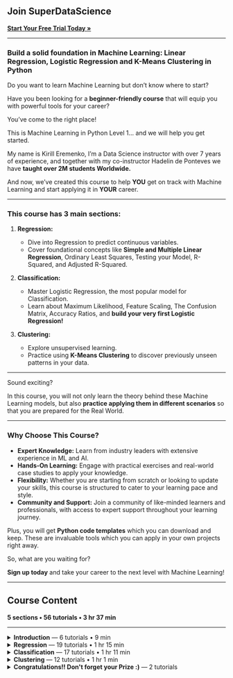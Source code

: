## Join SuperDataScience

[**Start Your Free Trial Today &raquo;**](https://community.superdatascience.com/checkout/standard-subscription)

---

### **Build a solid foundation in Machine Learning: Linear Regression, Logistic Regression and K-Means Clustering in Python**

Do you want to learn Machine Learning but don’t know where to start?

Have you been looking for a **beginner-friendly course** that will equip you with powerful tools for your career?

You’ve come to the right place!

This is Machine Learning in Python Level 1... and we will help you get started.

My name is Kirill Eremenko, I’m a Data Science instructor with over 7 years of experience, and together with my co-instructor Hadelin de Ponteves we have **taught over 2M students Worldwide.**

And now, we’ve created this course to help **YOU** get on track with Machine Learning and start applying it in **YOUR** career.

---

### **This course has 3 main sections:**

1. **Regression:**
   - Dive into Regression to predict continuous variables.
   - Cover foundational concepts like **Simple and Multiple Linear Regression**, Ordinary Least Squares, Testing your Model, R-Squared, and Adjusted R-Squared.

2. **Classification:**
   - Master Logistic Regression, the most popular model for Classification.
   - Learn about Maximum Likelihood, Feature Scaling, The Confusion Matrix, Accuracy Ratios, and **build your very first Logistic Regression!**

3. **Clustering:**
   - Explore unsupervised learning.
   - Practice using **K-Means Clustering** to discover previously unseen patterns in your data.

---

Sound exciting?

In this course, you will not only learn the theory behind these Machine Learning models, but also **practice applying them in different scenarios** so that you are prepared for the Real World.

---

### **Why Choose This Course?**

- **Expert Knowledge:** Learn from industry leaders with extensive experience in ML and AI.
- **Hands-On Learning:** Engage with practical exercises and real-world case studies to apply your knowledge.
- **Flexibility:** Whether you are starting from scratch or looking to update your skills, this course is structured to cater to your learning pace and style.
- **Community and Support:** Join a community of like-minded learners and professionals, with access to expert support throughout your learning journey.

Plus, you will get **Python code templates** which you can download and keep. These are invaluable tools which you can apply in your own projects right away.

So, what are you waiting for?

**Sign up today** and take your career to the next level with Machine Learning!

---

## Course Content

**5 sections &bull; 56 tutorials &bull; 3 hr 37 min**

---

<details>
<summary><strong>Introduction</strong> &mdash; 6 tutorials &bull; 9 min</summary>

- [Welcome Challenge!](https://community.superdatascience.com/c/beginner-ml-1/sections/123764/lessons/418790)
- [Welcome to The Machine Learning Series Level 1 (02:39)](https://community.superdatascience.com/c/beginner-ml-1/sections/123764/lessons/418791)
- [The Machine Learning Process (01:31)](https://community.superdatascience.com/c/beginner-ml-1/sections/123764/lessons/418792)
- [Get All the Datasets, Codes and Slides Here](https://community.superdatascience.com/c/beginner-ml-1/sections/123764/lessons/418793)
- [A Walk-through the Course Materials and Google Colab (05:28)](https://community.superdatascience.com/c/beginner-ml-1/sections/123764/lessons/418796)
- [BONUS: Use ChatGPT in Your ML Work](https://community.superdatascience.com/c/beginner-ml-1/sections/123764/lessons/418797)

</details>

<details>
<summary><strong>Regression</strong> &mdash; 19 tutorials &bull; 1 hr 15 min</summary>

- [What is Regression? (02:14)](https://community.superdatascience.com/c/beginner-ml-1/sections/123765/lessons/418798)
- [Simple Linear Regression (02:23)](https://community.superdatascience.com/c/beginner-ml-1/sections/123765/lessons/418799)
- [Ordinary Least Squares (03:17)](https://community.superdatascience.com/c/beginner-ml-1/sections/123765/lessons/418800)
- [Multiple Linear Regression (02:26)](https://community.superdatascience.com/c/beginner-ml-1/sections/123765/lessons/418801)
- [Assumptions of Linear Regression (04:24)](https://community.superdatascience.com/c/beginner-ml-1/sections/123765/lessons/418802)
- [Linear Regression Hands-On - Step 1 (04:55)](https://community.superdatascience.com/c/beginner-ml-1/sections/123765/lessons/418803)
- [Linear Regression Hands-On - Step 2 (06:27)](https://community.superdatascience.com/c/beginner-ml-1/sections/123765/lessons/418804)
- [Linear Regression Hands-On - Step 3 (07:17)](https://community.superdatascience.com/c/beginner-ml-1/sections/123765/lessons/418807)
- [Training Set and Test Set (02:02)](https://community.superdatascience.com/c/beginner-ml-1/sections/123765/lessons/418808)
- [Linear Regression Hands-On - Step 4 (07:02)](https://community.superdatascience.com/c/beginner-ml-1/sections/123765/lessons/418809)
- [Linear Regression Hands-On - Step 5 (04:58)](https://community.superdatascience.com/c/beginner-ml-1/sections/123765/lessons/418810)
- [Linear Regression Hands-On - Step 6 (02:56)](https://community.superdatascience.com/c/beginner-ml-1/sections/123765/lessons/418811)
- [Linear Regression Hands-On - Step 7 (03:53)](https://community.superdatascience.com/c/beginner-ml-1/sections/123765/lessons/418812)
- [Linear Regression Hands-On - Step 8 (02:38)](https://community.superdatascience.com/c/beginner-ml-1/sections/123765/lessons/418813)
- [R-Squared (04:35)](https://community.superdatascience.com/c/beginner-ml-1/sections/123765/lessons/418814)
- [Adjusted R-Squared (05:30)](https://community.superdatascience.com/c/beginner-ml-1/sections/123765/lessons/418815)
- [Linear Regression Hands-On - Step 9 (04:14)](https://community.superdatascience.com/c/beginner-ml-1/sections/123765/lessons/418816)
- [Linear Regression Hands-On - Step 10 (03:53)](https://community.superdatascience.com/c/beginner-ml-1/sections/123765/lessons/418817)
- [Quiz: Regression](https://community.superdatascience.com/c/beginner-ml-1/sections/123765/lessons/1705260)

</details>

<details>
<summary><strong>Classification</strong> &mdash; 17 tutorials &bull; 1 hr 11 min</summary>

- [What is Classification? (02:30)](https://community.superdatascience.com/c/beginner-ml-1/sections/123766/lessons/418819)
- [Logistic Regression (04:55)](https://community.superdatascience.com/c/beginner-ml-1/sections/123766/lessons/418820)
- [Maximum Likelihood (03:51)](https://community.superdatascience.com/c/beginner-ml-1/sections/123766/lessons/418821)
- [Logistic Regression Hands-On - Step 1 (06:59)](https://community.superdatascience.com/c/beginner-ml-1/sections/123766/lessons/418822)
- [Logistic Regression Hands-On - Step 2 (03:21)](https://community.superdatascience.com/c/beginner-ml-1/sections/123766/lessons/418823)
- [Logistic Regression Hands-On - Step 3 (05:59)](https://community.superdatascience.com/c/beginner-ml-1/sections/123766/lessons/418824)
- [Logistic Regression Hands-On - Step 4 (04:22)](https://community.superdatascience.com/c/beginner-ml-1/sections/123766/lessons/418825)
- [Feature Scaling (06:27)](https://community.superdatascience.com/c/beginner-ml-1/sections/123766/lessons/418826)
- [Logistic Regression Hands-On - Step 5 (07:29)](https://community.superdatascience.com/c/beginner-ml-1/sections/123766/lessons/418827)
- [Logistic Regression Hands-On - Step 6 (02:41)](https://community.superdatascience.com/c/beginner-ml-1/sections/123766/lessons/418828)
- [Logistic Regression Hands-On - Step 7 (01:57)](https://community.superdatascience.com/c/beginner-ml-1/sections/123766/lessons/418829)
- [Logistic Regression Hands-On - Step 8a (05:27)](https://community.superdatascience.com/c/beginner-ml-1/sections/123766/lessons/418830)
- [Logistic Regression Hands-On - Step 8b (02:42)](https://community.superdatascience.com/c/beginner-ml-1/sections/123766/lessons/418831)
- [Confusion Matrix and Accuracy (04:53)](https://community.superdatascience.com/c/beginner-ml-1/sections/123766/lessons/418832)
- [Logistic Regression Hands-On - Step 9 (03:43)](https://community.superdatascience.com/c/beginner-ml-1/sections/123766/lessons/418833)
- [Logistic Regression Hands-On - Step 10 (04:09)](https://community.superdatascience.com/c/beginner-ml-1/sections/123766/lessons/418834)
- [Quiz: Classification](https://community.superdatascience.com/c/beginner-ml-1/sections/123766/lessons/1705267)

</details>

<details>
<summary><strong>Clustering</strong> &mdash; 12 tutorials &bull; 1 hr 1 min</summary>

- [What is Clustering? (03:20)](https://community.superdatascience.com/c/beginner-ml-1/sections/123767/lessons/418836)
- [K-Means Clustering (02:37)](https://community.superdatascience.com/c/beginner-ml-1/sections/123767/lessons/418837)
- [The Elbow Method (04:00)](https://community.superdatascience.com/c/beginner-ml-1/sections/123767/lessons/418838)
- [K-Means Clustering - Step 1 (05:58)](https://community.superdatascience.com/c/beginner-ml-1/sections/123767/lessons/418839)
- [K-Means Clustering - Step 2 (05:41)](https://community.superdatascience.com/c/beginner-ml-1/sections/123767/lessons/418840)
- [K-Means Clustering - Step 3a (07:20)](https://community.superdatascience.com/c/beginner-ml-1/sections/123767/lessons/418841)
- [K-Means Clustering - Step 3b (07:16)](https://community.superdatascience.com/c/beginner-ml-1/sections/123767/lessons/418842)
- [K-Means++ (04:49)](https://community.superdatascience.com/c/beginner-ml-1/sections/123767/lessons/418846)
- [K-Means Clustering - Step 4 (06:36)](https://community.superdatascience.com/c/beginner-ml-1/sections/123767/lessons/418847)
- [K-Means Clustering - Step 5a (06:59)](https://community.superdatascience.com/c/beginner-ml-1/sections/123767/lessons/418848)
- [K-Means Clustering - Step 5b (06:59)](https://community.superdatascience.com/c/beginner-ml-1/sections/123767/lessons/418849)
- [Quiz: Clustering](https://community.superdatascience.com/c/beginner-ml-1/sections/123767/lessons/1705270)

</details>

<details>
<summary><strong>Congratulations!! Don't forget your Prize :)</strong> &mdash; 2 tutorials</summary>

- [And Huge Congrats for Completing the Challenge!](https://community.superdatascience.com/c/beginner-ml-1/sections/123768/lessons/418852)
- [Course Completion Quiz](https://community.superdatascience.com/c/beginner-ml-1/sections/123768/lessons/1341428)

</details>
